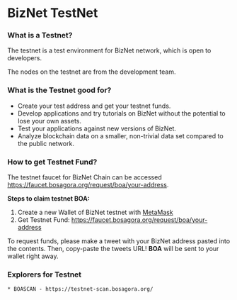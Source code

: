 # BizNet TestNet

### What is a Testnet?

The testnet is a test environment for BizNet network, which is open to developers.

The nodes on the testnet are from the development team.

### What is the Testnet good for?

- Create your test address and get your testnet funds.
- Develop applications and try tutorials on BizNet without the potential to lose your own assets.
- Test your applications against new versions of BizNet.
- Analyze blockchain data on a smaller, non-trivial data set compared to the public network.

### How to get Testnet Fund?

The testnet faucet for BizNet Chain can be accessed https://faucet.bosagora.org/request/boa/your-address.

**Steps to claim testnet BOA:**

1. Create a new Wallet of BizNet testnet with [MetaMask](../wallet/tutorials/metamask.md)
2. Get Testnet Fund: https://faucet.bosagora.org/request/boa/your-address

To request funds, please make a tweet with your BizNet address pasted into the contents. Then, copy-paste the tweets URL!
**BOA** will be sent to your wallet right away.

### Explorers for Testnet
    * BOASCAN - https://testnet-scan.bosagora.org/

